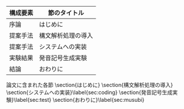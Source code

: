 構成要素 | 節のタイトル
 --- | --- 
序論 | はじめに
提案手法 | 構文解析処理の導入
提案手法 | システムへの実装
実験結果 | 発音記号生成実験
結論 | おわりに

論文に含まれた各節
\section{はじめに}
\section{構文解析処理の導入}
\section{システムへの実装}\label{sec:coding}
\section{発音記号生成実験}\label{sec:test}
\section{おわりに}\label{sec:musubi}
